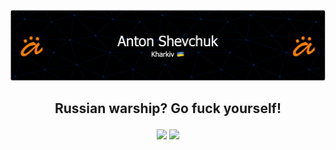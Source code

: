 ![Header](https://github.com/AntonShevchuk/AntonShevchuk/raw/main/github-header-image.png)

## <p align="center">Russian warship? Go fuck yourself!</p>

<p align="center">
  <picture>
    <source 
      srcset="https://github-readme-stats-sigma-five.vercel.app/api?username=AntonShevchuk&show_icons=true&hide_title=true&count_private=true&disable_animations=false&theme=github_dark&line_height=33&hide_rank=true"
      media="(prefers-color-scheme: dark)"
    />
    <source
      srcset="https://github-readme-stats-sigma-five.vercel.app/api?username=AntonShevchuk&show_icons=true&hide_title=true&count_private=true&disable_animations=false&line_height=33&hide_rank=true"
      media="(prefers-color-scheme: light), (prefers-color-scheme: no-preference)"
    />
    <img src="https://github-readme-stats-sigma-five.vercel.app/api?username=AntonShevchuk&show_icons=true&hide_title=true&count_private=true&disable_animations=false&line_height=33&hide_rank=true" />
  </picture>
  
  <picture>
    <source 
      srcset="https://github-readme-stats-sigma-five.vercel.app/api/top-langs/?username=AntonShevchuk&layout=compact&langs_count=10&theme=github_dark"
      media="(prefers-color-scheme: dark)"
    />
    <source
      srcset="https://github-readme-stats-sigma-five.vercel.app/api/top-langs/?username=AntonShevchuk&layout=compact&langs_count=10"
      media="(prefers-color-scheme: light), (prefers-color-scheme: no-preference)"
    />
    <img src="https://github-readme-stats-sigma-five.vercel.app/api/top-langs/?username=AntonShevchuk&layout=compact&langs_count=10" />
  </picture>
</p>
